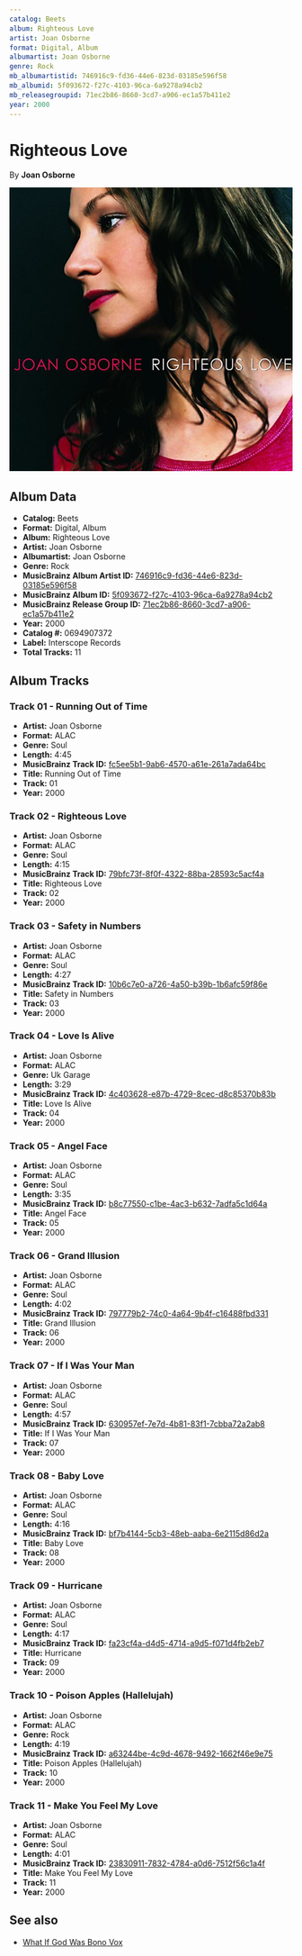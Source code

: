 ```yaml
---
catalog: Beets
album: Righteous Love
artist: Joan Osborne
format: Digital, Album
albumartist: Joan Osborne
genre: Rock
mb_albumartistid: 746916c9-fd36-44e6-823d-03185e596f58
mb_albumid: 5f093672-f27c-4103-96ca-6a9278a94cb2
mb_releasegroupid: 71ec2b86-8660-3cd7-a906-ec1a57b411e2
year: 2000
---
```


# Righteous Love

By **Joan Osborne**

![](../../assets/beetscovers/Joan_Osborne-Righteous_Love.jpg)

## Album Data

- **Catalog:** Beets
- **Format:** Digital, Album
- **Album:** Righteous Love
- **Artist:** Joan Osborne
- **Albumartist:** Joan Osborne
- **Genre:** Rock
- **MusicBrainz Album Artist ID:** [746916c9-fd36-44e6-823d-03185e596f58](https://musicbrainz.org/artist/746916c9-fd36-44e6-823d-03185e596f58)
- **MusicBrainz Album ID:** [5f093672-f27c-4103-96ca-6a9278a94cb2](https://musicbrainz.org/release/5f093672-f27c-4103-96ca-6a9278a94cb2)
- **MusicBrainz Release Group ID:** [71ec2b86-8660-3cd7-a906-ec1a57b411e2](https://musicbrainz.org/release-group/71ec2b86-8660-3cd7-a906-ec1a57b411e2)
- **Year:** 2000
- **Catalog #:** 0694907372
- **Label:** Interscope Records
- **Total Tracks:** 11

## Album Tracks

### Track 01 - Running Out of Time

- **Artist:** Joan Osborne
- **Format:** ALAC
- **Genre:** Soul
- **Length:** 4:45
- **MusicBrainz Track ID:** [fc5ee5b1-9ab6-4570-a61e-261a7ada64bc](https://musicbrainz.org/recording/fc5ee5b1-9ab6-4570-a61e-261a7ada64bc)
- **Title:** Running Out of Time
- **Track:** 01
- **Year:** 2000

### Track 02 - Righteous Love

- **Artist:** Joan Osborne
- **Format:** ALAC
- **Genre:** Soul
- **Length:** 4:15
- **MusicBrainz Track ID:** [79bfc73f-8f0f-4322-88ba-28593c5acf4a](https://musicbrainz.org/recording/79bfc73f-8f0f-4322-88ba-28593c5acf4a)
- **Title:** Righteous Love
- **Track:** 02
- **Year:** 2000

### Track 03 - Safety in Numbers

- **Artist:** Joan Osborne
- **Format:** ALAC
- **Genre:** Soul
- **Length:** 4:27
- **MusicBrainz Track ID:** [10b6c7e0-a726-4a50-b39b-1b6afc59f86e](https://musicbrainz.org/recording/10b6c7e0-a726-4a50-b39b-1b6afc59f86e)
- **Title:** Safety in Numbers
- **Track:** 03
- **Year:** 2000

### Track 04 - Love Is Alive

- **Artist:** Joan Osborne
- **Format:** ALAC
- **Genre:** Uk Garage
- **Length:** 3:29
- **MusicBrainz Track ID:** [4c403628-e87b-4729-8cec-d8c85370b83b](https://musicbrainz.org/recording/4c403628-e87b-4729-8cec-d8c85370b83b)
- **Title:** Love Is Alive
- **Track:** 04
- **Year:** 2000

### Track 05 - Angel Face

- **Artist:** Joan Osborne
- **Format:** ALAC
- **Genre:** Soul
- **Length:** 3:35
- **MusicBrainz Track ID:** [b8c77550-c1be-4ac3-b632-7adfa5c1d64a](https://musicbrainz.org/recording/b8c77550-c1be-4ac3-b632-7adfa5c1d64a)
- **Title:** Angel Face
- **Track:** 05
- **Year:** 2000

### Track 06 - Grand Illusion

- **Artist:** Joan Osborne
- **Format:** ALAC
- **Genre:** Soul
- **Length:** 4:02
- **MusicBrainz Track ID:** [797779b2-74c0-4a64-9b4f-c16488fbd331](https://musicbrainz.org/recording/797779b2-74c0-4a64-9b4f-c16488fbd331)
- **Title:** Grand Illusion
- **Track:** 06
- **Year:** 2000

### Track 07 - If I Was Your Man

- **Artist:** Joan Osborne
- **Format:** ALAC
- **Genre:** Soul
- **Length:** 4:57
- **MusicBrainz Track ID:** [630957ef-7e7d-4b81-83f1-7cbba72a2ab8](https://musicbrainz.org/recording/630957ef-7e7d-4b81-83f1-7cbba72a2ab8)
- **Title:** If I Was Your Man
- **Track:** 07
- **Year:** 2000

### Track 08 - Baby Love

- **Artist:** Joan Osborne
- **Format:** ALAC
- **Genre:** Soul
- **Length:** 4:16
- **MusicBrainz Track ID:** [bf7b4144-5cb3-48eb-aaba-6e2115d86d2a](https://musicbrainz.org/recording/bf7b4144-5cb3-48eb-aaba-6e2115d86d2a)
- **Title:** Baby Love
- **Track:** 08
- **Year:** 2000

### Track 09 - Hurricane

- **Artist:** Joan Osborne
- **Format:** ALAC
- **Genre:** Soul
- **Length:** 4:17
- **MusicBrainz Track ID:** [fa23cf4a-d4d5-4714-a9d5-f071d4fb2eb7](https://musicbrainz.org/recording/fa23cf4a-d4d5-4714-a9d5-f071d4fb2eb7)
- **Title:** Hurricane
- **Track:** 09
- **Year:** 2000

### Track 10 - Poison Apples (Hallelujah)

- **Artist:** Joan Osborne
- **Format:** ALAC
- **Genre:** Rock
- **Length:** 4:19
- **MusicBrainz Track ID:** [a63244be-4c9d-4678-9492-1662f46e9e75](https://musicbrainz.org/recording/a63244be-4c9d-4678-9492-1662f46e9e75)
- **Title:** Poison Apples (Hallelujah)
- **Track:** 10
- **Year:** 2000

### Track 11 - Make You Feel My Love

- **Artist:** Joan Osborne
- **Format:** ALAC
- **Genre:** Soul
- **Length:** 4:01
- **MusicBrainz Track ID:** [23830911-7832-4784-a0d6-7512f56c1a4f](https://musicbrainz.org/recording/23830911-7832-4784-a0d6-7512f56c1a4f)
- **Title:** Make You Feel My Love
- **Track:** 11
- **Year:** 2000


## See also

- [What If God Was Bono Vox](What_If_God_Was_Bono_Vox.md)
